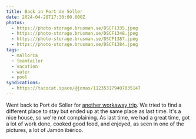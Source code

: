 ```yaml
---
title: Back in Port de Sóller
date: 2024-04-28T17:30:00.000Z
photos:
  - https://photo-storage.brusman.se/DSCF1335.jpeg
  - https://photo-storage.brusman.se/DSCF1348.jpeg
  - https://photo-storage.brusman.se/DSCF1387.jpeg
  - https://photo-storage.brusman.se/DSCF1384.jpeg
tags:
  - mallorca
  - teamtailor
  - vacation
  - water
  - pool
syndications:
  - https://tacocat.space/@jonas/112353179407035147
---
```


Went back to Port de Sóller for [another workaway trip](/workaway-port-de-soller/). We tried to find a different place to stay but ended up at the same place as last time. It's a nice house, so we're not complaining. As last time, we had a great time, got a lot of work done, cooked good food, and enjoyed, as seen in one of the pictures, a lot of Jamón ibérico.
